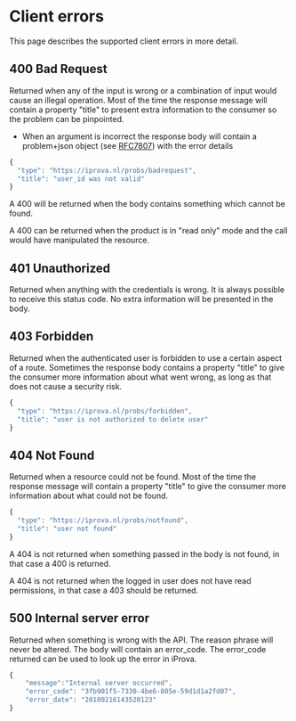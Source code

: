 # Client errors
This page describes the supported client errors in more detail.

## 400 Bad Request
Returned when any of the input is wrong or a combination of input would cause an illegal operation. Most of the time the response message will contain a property "title" to present extra information to the consumer so the problem can be pinpointed.

 - When an argument is incorrect the response body will contain a problem+json object (see [RFC7807](https://tools.ietf.org/html/rfc7807)) with the error details
```javascript
{
  "type": "https://iprova.nl/probs/badrequest",
  "title": "user_id was not valid"
}
```

A 400 will be returned when the body contains something which cannot be found.

A 400 can be returned when the product is in "read only" mode and the call would have manipulated the resource.

## 401 Unauthorized
Returned when anything with the credentials is wrong. It is always possible to receive this status code. No extra information will be presented in the body.

## 403 Forbidden
Returned when the authenticated user is forbidden to use a certain aspect of a route. Sometimes the response body contains a property "title" to give the consumer more information about what went wrong, as long as that does not cause a security risk.
```javascript
{
  "type": "https://iprova.nl/probs/forbidden",
  "title": "user is not authorized to delete user"
}
```

## 404 Not Found
Returned when a resource could not be found. Most of the time the response message will contain a property "title" to give the consumer more information about what could not be found.
```javascript
{
  "type": "https://iprova.nl/probs/notfound",
  "title": "user not found"
}
```

A 404 is not returned when something passed in the body is not found, in that case a 400 is returned.

A 404 is not returned when the logged in user does not have read permissions, in that case a 403 should be returned.

## 500 Internal server error
Returned when something is wrong with the API. The reason phrase will never be altered. The body will contain an error_code. The error_code returned can be used to look up the error in iProva.

```javascript
{
    "message":"Internal server occurred",
    "error_code": "3fb901f5-7330-4be6-805e-59d1d1a2fd07",
    "error_date": "20180216143520123"
}
```
